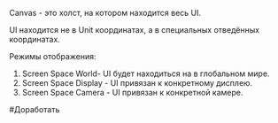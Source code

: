 Canvas - это холст, на котором находится весь UI.

UI находится не в Unit координатах, а в специальных отведённых координатах.

Режимы отображения:
1. Screen Space World- UI будет находиться на в глобальном мире.
2. Screen Space Display - UI привязан к конкретному дисплею.
3. Screen Space Camera - UI привязан к конкретной камере.

#Доработать 